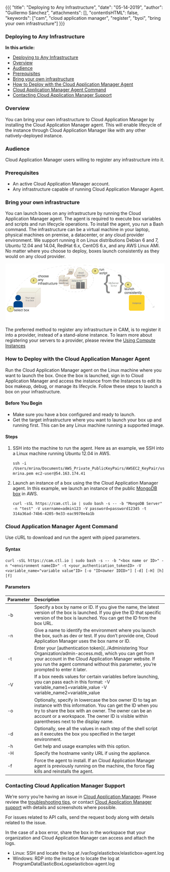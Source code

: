 {{{
"title": "Deploying to Any Infrastructure",
"date": "05-14-2019",
"author": "Guillermo Sánchez",
"attachments": [],
"contentIsHTML": false,
"keywords": ["cam", "cloud application manager", "register", "byoi", "bring your own infrastructure"]
}}}

### Deploying to Any Infrastructure

**In this article:**

* [Deploying to Any Infrastructure](#deploying-to-any-infrastructure)
* [Overview](#overview)
* [Audience](#audience)
* [Prerequisites](#prerequisites)
* [Bring your own infrastructure](#bring-your-own-infrastructure)
* [How to Deploy with the Cloud Application Manager Agent](#how-to-deploy-with-the-cloud-application-manager-agent)
* [Cloud Application Manager Agent Command](#cloud-application-manager-agent-command)
* [Contacting Cloud Application Manager Support](#contacting-cloud-application-manager-support)

### Overview

You can bring your own infrastructure to Cloud Application Manager by installing the Cloud Application Manager agent. This will enable lifecycle of the instance through Cloud Application Manager like with any other natively-deployed instance.

### Audience

Cloud Application Manager users willing to register any infrastructure into it.

### Prerequisites

* An active Cloud Application Manager account.
* Any infrastructure capable of running Cloud Application Manager Agent.

### Bring your own infrastructure

You can launch boxes on any infrastructure by running the Cloud Application Manager agent. The agent is required to execute box variables and scripts and run lifecycle operations. To install the agent, you run a Bash command. The infrastructure can be a virtual machine in your laptop, physical machines on premise, a datacenter, or any cloud provider environment. We support running it on Linux distributions Debian 6 and 7, Ubuntu 12.04 and 14.04, RedHat 6.x, CentOS 6.x, and any AWS Linux AMI. No matter where you choose to deploy, boxes launch consistently as they would on any cloud provider.

![Deploy via my server diagram](../../images/cloud-application-manager/deploy-via-myserver-1.png)

The preferred method to register any infrastructure in CAM, is to register it into a provider, instead of a stand-alone instance. To learn more about registering your servers to a provider, please review the [Using Compute Instances ](/using-compute-instances.md)

### How to Deploy with the Cloud Application Manager Agent

Run the Cloud Application Manager agent on the Linux machine where you want to launch the box. Once the box is launched, sign in to Cloud Application Manager and access the instance from the Instances to edit its box makeup, debug, or manage its lifecycle. Follow these steps to launch a box on your infrastructure.

#### Before You Begin

* Make sure you have a box configured and ready to launch.
* Get the target infrastructure where you want to launch your box up and running first. This can be any Linux machine running a supported image.

#### Steps

1. SSH into the machine to run the agent. Here as an example, we SSH into a Linux machine running Ubuntu 12.04 in AWS.

   ```
   ssh -i /Users/mrina/Documents/AWS_Private_PublicKeyPairs/AWSEC2_KeyPair/useast-mrina.pem ec2-user@54.163.174.41
   ```

2. Launch an instance of a box using the the Cloud Application Manager agent. In this example, we launch an instance of the public [MongoDB box](https://www.ctl.io/api-docs/cam/#examples-deploy-a-box) in AWS.

   ```
   curl -sSL https://cam.ctl.io | sudo bash -s -- -b "MongoDB Server" -n "test" -V username=admin123 -V password=password12345 -t 314a36ad-74b6-4205-9e33-eac9970e4a1b
   ```

### Cloud Application Manager Agent Command

Use cURL to download and run the agent with piped parameters.

#### Syntax

```
curl -sSL https://cam.ctl.io | sudo bash -s -- -b "<box name or ID>" -n "<environment nameID>" -t <your_authentication_tokenID> -V <variable_name="variable value"ID> [-o "ID<owner IDID>"] [-d] [-H] [h] [f]
```

#### Parameters

| **Parameter**  |  **Description** |
|----------|:-----|
| -b | Specify a box by name or ID. If you give the name, the latest version of the box is launched. If you give the ID that specific version of the box is launched. You can get the ID from the box URL. |
| -n | Give a name to identify the environment where you launch the box, such as dev or test. If you don’t provide one, Cloud Application Manager uses the box name or ID. |
| -t | Enter your [authentication token](../Administering Your Organization/admin-access.md), which you can get from your account in the Cloud Application Manager website. If you run the agent command without this parameter, you’re prompted to enter it later. |
| -V | If a box needs values for certain variables before launching, you can pass each in this format: -V variable_name1=variable_value -V variable_name2=variable_value |
| -o | Optionally, specify in lowercase the box owner ID to tag an instance with this information. You can get the ID when you try to share the box with an owner. The owner can be an account or a workspace. The owner ID is visible within parentheses next to the display name. |
| -d | Optionally, see all the values in each step of the shell script as it executes the box you specified in the target environment. |
| -h| Get help and usage examples with this option. |
| -H | Specify the hostname vanity URL if using the appliance.
| -f | Force the agent to install. If an Cloud Application Manager agent is previously running on the machine, the force flag kills and reinstalls the agent. |

### Contacting Cloud Application Manager Support

We’re sorry you’re having an issue in [Cloud Application Manager](https://www.ctl.io/cloud-application-manager/). Please review the [troubleshooting tips](../Troubleshooting/troubleshooting-tips.md), or contact [Cloud Application Manager support](mailto:incident@CenturyLink.com) with details and screenshots where possible.

For issues related to API calls, send the request body along with details related to the issue.

In the case of a box error, share the box in the workspace that your organization and Cloud Application Manager can access and attach the logs.

* Linux: SSH and locate the log at /var/log/elasticbox/elasticbox-agent.log
* Windows: RDP into the instance to locate the log at ProgramDataElasticBoxLogselasticbox-agent.log
